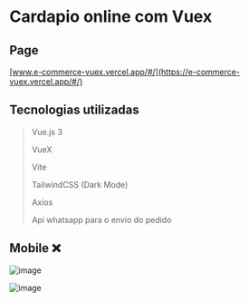 # Cardapio online com Vuex

## Page
[www.e-commerce-vuex.vercel.app/#/](https://e-commerce-vuex.vercel.app/#/)

## Tecnologias utilizadas
> Vue.js 3
> 
> VueX
> 
> Vite
>
> TailwindCSS (Dark Mode)
> 
> Axios
>
> Api whatsapp para o envio do pedido

## Mobile ❌

![image](https://github.com/user-attachments/assets/b3219155-895b-4094-94c1-ab7b45eff383)

![image](https://github.com/user-attachments/assets/05e01450-3841-47dc-a65d-43a24a6e898b)
